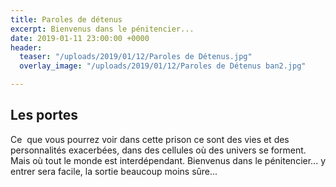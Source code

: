 ```yaml
---
title: Paroles de détenus
excerpt: Bienvenus dans le pénitencier...
date: 2019-01-11 23:00:00 +0000
header:
  teaser: "/uploads/2019/01/12/Paroles de Détenus.jpg"
  overlay_image: "/uploads/2019/01/12/Paroles de Détenus ban2.jpg"

---
```

## Les portes

Ce  que vous pourrez voir dans cette prison ce sont des vies et des personnalités exacerbées, dans des cellules où des univers se forment. Mais où tout le monde est interdépendant. Bienvenus dans le pénitencier... y entrer sera facile, la sortie beaucoup moins sûre...